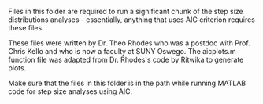 Files in this folder are required to run a significant chunk of the step size distributions analyses - essentially, 
anything that uses AIC criterion requires these files.

These files were written by Dr. Theo Rhodes who was a postdoc with Prof. Chris Kello and who is now a faculty at 
SUNY Oswego. The aicplots.m function file was adapted from Dr. Rhodes's code by Ritwika to generate plots.

Make sure that the files in this folder is in the path while running MATLAB code for step size analyses using AIC. 
